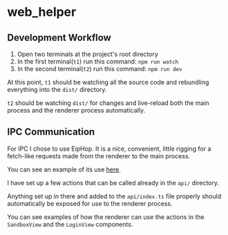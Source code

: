 # web_helper

## Development Workflow

1. Open two terminals at the project's root directory
1. In the first terminal(`t1`) run this command: `npm run watch`
1. In the second terminal(`t2`) run this command: `npm run dev`

At this point, `t1` should be watching all the source code and rebundling everything into the `dist/` directory.

`t2` should be watching `dist/` for changes and live-reload both the main process and the renderer process automatically.

## IPC Communication

For IPC I chose to use EipHop. It is a nice, convenient, little rigging for a fetch-like requests made from the renderer to the main process.

You can see an example of its use [here](https://medium.com/@shivekkhurana/introducing-eiphop-an-electron-ipc-wrapper-good-fit-for-react-apps-50de6826a47e).

I have set up a few actions that can be called already in the `api/` directory.

Anything set up in there and added to the `api/index.ts` file properly should automatically be exposed for use to the renderer process.

You can see examples of how the renderer can use the actions in the `SandboxView` and the `LoginView` components.

